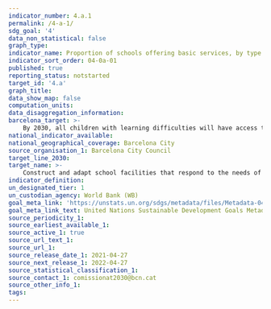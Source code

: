 ```yaml
---
indicator_number: 4.a.1
permalink: /4-a-1/
sdg_goal: '4'
data_non_statistical: false
graph_type: 
indicator_name: Proportion of schools offering basic services, by type of service
indicator_sort_order: 04-0a-01
published: true
reporting_status: notstarted
target_id: '4.a'
graph_title: 
data_show_map: false
computation_units: 
data_disaggregation_information: 
barcelona_target: >-
    By 2030, all children with learning difficulties will have access to a specialised resource or centre to foster their early development 
national_indicator_available:
national_geographical_coverage: Barcelona City
source_organisation_1: Barcelona City Council
target_line_2030: 
target_name: >-
    Construct and adapt school facilities that respond to the needs of children and people with disabilities, taking into account questions of gender and offering safe, non-violent, inclusive and effective learning environments for everyone
indicator_definition:
un_designated_tier: 1
un_custodian_agency: World Bank (WB)
goal_meta_link: 'https://unstats.un.org/sdgs/metadata/files/Metadata-04-0a-01.pdf'
goal_meta_link_text: United Nations Sustainable Development Goals Metadata (pdf 894kB)
source_periodicity_1: 
source_earliest_available_1: 
source_active_1: true
source_url_text_1: 
source_url_1: 
source_release_date_1: 2021-04-27
source_next_release_1: 2022-04-27
source_statistical_classification_1: 
source_contact_1: comissionat2030@bcn.cat
source_other_info_1: 
tags:
---
```

